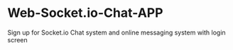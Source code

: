 # Web-Socket.io-Chat-APP
Sign up for Socket.io Chat system and online messaging system with login screen
